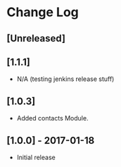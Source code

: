 # Change Log

## [Unreleased]

## [1.1.1]
* N/A (testing jenkins release stuff)

## [1.0.3]
* Added contacts Module.

## [1.0.0] - 2017-01-18
* Initial release
